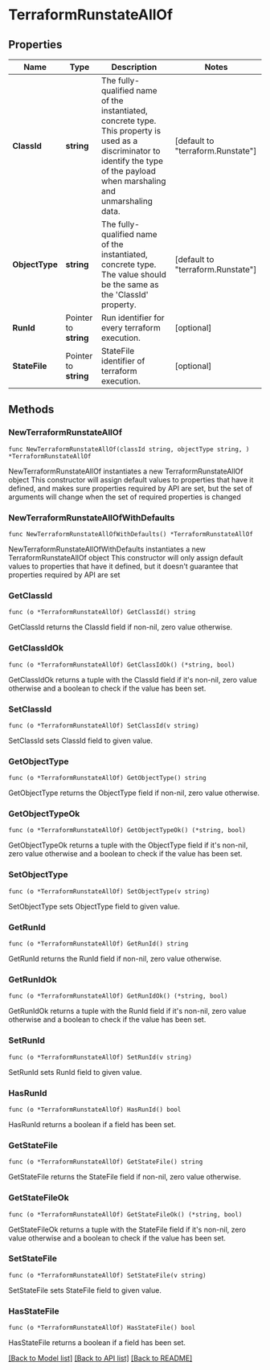 # TerraformRunstateAllOf

## Properties

Name | Type | Description | Notes
------------ | ------------- | ------------- | -------------
**ClassId** | **string** | The fully-qualified name of the instantiated, concrete type. This property is used as a discriminator to identify the type of the payload when marshaling and unmarshaling data. | [default to "terraform.Runstate"]
**ObjectType** | **string** | The fully-qualified name of the instantiated, concrete type. The value should be the same as the &#39;ClassId&#39; property. | [default to "terraform.Runstate"]
**RunId** | Pointer to **string** | Run identifier for every terraform execution. | [optional] 
**StateFile** | Pointer to **string** | StateFile identifier of terraform execution. | [optional] 

## Methods

### NewTerraformRunstateAllOf

`func NewTerraformRunstateAllOf(classId string, objectType string, ) *TerraformRunstateAllOf`

NewTerraformRunstateAllOf instantiates a new TerraformRunstateAllOf object
This constructor will assign default values to properties that have it defined,
and makes sure properties required by API are set, but the set of arguments
will change when the set of required properties is changed

### NewTerraformRunstateAllOfWithDefaults

`func NewTerraformRunstateAllOfWithDefaults() *TerraformRunstateAllOf`

NewTerraformRunstateAllOfWithDefaults instantiates a new TerraformRunstateAllOf object
This constructor will only assign default values to properties that have it defined,
but it doesn't guarantee that properties required by API are set

### GetClassId

`func (o *TerraformRunstateAllOf) GetClassId() string`

GetClassId returns the ClassId field if non-nil, zero value otherwise.

### GetClassIdOk

`func (o *TerraformRunstateAllOf) GetClassIdOk() (*string, bool)`

GetClassIdOk returns a tuple with the ClassId field if it's non-nil, zero value otherwise
and a boolean to check if the value has been set.

### SetClassId

`func (o *TerraformRunstateAllOf) SetClassId(v string)`

SetClassId sets ClassId field to given value.


### GetObjectType

`func (o *TerraformRunstateAllOf) GetObjectType() string`

GetObjectType returns the ObjectType field if non-nil, zero value otherwise.

### GetObjectTypeOk

`func (o *TerraformRunstateAllOf) GetObjectTypeOk() (*string, bool)`

GetObjectTypeOk returns a tuple with the ObjectType field if it's non-nil, zero value otherwise
and a boolean to check if the value has been set.

### SetObjectType

`func (o *TerraformRunstateAllOf) SetObjectType(v string)`

SetObjectType sets ObjectType field to given value.


### GetRunId

`func (o *TerraformRunstateAllOf) GetRunId() string`

GetRunId returns the RunId field if non-nil, zero value otherwise.

### GetRunIdOk

`func (o *TerraformRunstateAllOf) GetRunIdOk() (*string, bool)`

GetRunIdOk returns a tuple with the RunId field if it's non-nil, zero value otherwise
and a boolean to check if the value has been set.

### SetRunId

`func (o *TerraformRunstateAllOf) SetRunId(v string)`

SetRunId sets RunId field to given value.

### HasRunId

`func (o *TerraformRunstateAllOf) HasRunId() bool`

HasRunId returns a boolean if a field has been set.

### GetStateFile

`func (o *TerraformRunstateAllOf) GetStateFile() string`

GetStateFile returns the StateFile field if non-nil, zero value otherwise.

### GetStateFileOk

`func (o *TerraformRunstateAllOf) GetStateFileOk() (*string, bool)`

GetStateFileOk returns a tuple with the StateFile field if it's non-nil, zero value otherwise
and a boolean to check if the value has been set.

### SetStateFile

`func (o *TerraformRunstateAllOf) SetStateFile(v string)`

SetStateFile sets StateFile field to given value.

### HasStateFile

`func (o *TerraformRunstateAllOf) HasStateFile() bool`

HasStateFile returns a boolean if a field has been set.


[[Back to Model list]](../README.md#documentation-for-models) [[Back to API list]](../README.md#documentation-for-api-endpoints) [[Back to README]](../README.md)


